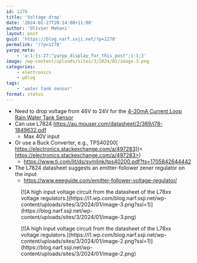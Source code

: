 ```yaml
---
id: 1270
title: 'Voltage drop'
date: '2024-01-27T20:14:00+11:00'
author: 'Olivier Mehani'
layout: post
guid: 'https://blog.narf.ssji.net/?p=1270'
permalink: '/?p=1270'
yarpp_meta:
    - 'a:1:{s:27:"yarpp_display_for_this_post";i:1;}'
image: /wp-content/uploads/sites/3/2024/01/image-3.png
categories:
    - electronics
    - µblog
tags:
    - 'water tank sensor'
format: status
---
```


- Need to drop voltage from 46V to 24V for the [4–20mA Current Loop Rain Water Tank Sensor](https://blog.narf.ssji.net/2023/11/11/4-20ma-current-loop-rain-water-tank-sensor/)
- Can use L7824 <https://au.mouser.com/datasheet/2/389/l78-1849632.pdf>
    - Max 40V input
- Or use a Buck Converter, e.g., TPS40200[ https://electronics.stackexchange.com/a/497283](< https://electronics.stackexchange.com/a/497283>)
    - <https://www.ti.com/lit/ds/symlink/tps40200.pdf?ts=1705842644442>
- The L7824 datasheet suggests an emitter-follower zener regulator on the input 
    - <https://www.eeeguide.com/emitter-follower-voltage-regulator/>

<div class="wp-block-jetpack-tiled-gallery aligncenter is-style-rectangular"><div class="tiled-gallery__gallery"><div class="tiled-gallery__row"><div class="tiled-gallery__col" style="flex-basis:100.00000%"><figure class="tiled-gallery__item">[![A high input voltage circuit from the datasheet of the L78xx voltage regulators.](https://i1.wp.com/blog.narf.ssji.net/wp-content/uploads/sites/3/2024/01/image-3.png?ssl=1)](https://blog.narf.ssji.net/wp-content/uploads/sites/3/2024/01/image-3.png)</figure></div></div><div class="tiled-gallery__row"><div class="tiled-gallery__col" style="flex-basis:100.00000%"><figure class="tiled-gallery__item">[![A high input voltage circuit from the datasheet of the L78xx voltage regulators.](https://i1.wp.com/blog.narf.ssji.net/wp-content/uploads/sites/3/2024/01/image-2.png?ssl=1)](https://blog.narf.ssji.net/wp-content/uploads/sites/3/2024/01/image-2.png)</figure></div></div></div></div>